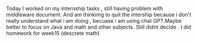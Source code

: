 Today I worked on my internship tasks , still having problem with middleware document. 
And am thinkimg to quit the intership because i don't really understand what i  am doing , becuase i am using chat GPT.Maybe better to focus on Java and math and other subjects.
Still didnt decide .
I did homework for week15 (descrete math)
